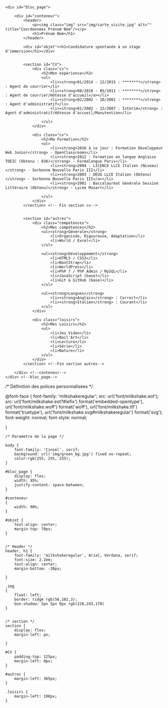 <!DOCTYPE HTML>
<html>

<head>
    <meta charset="utf-8" />
    <link href="https://fonts.googleapis.com/css?family=Cinzel:400,700" rel="stylesheet">
    <link rel="stylesheet" href="../cv_stage_css/style.css"/>
    <title>CV Prénom Nom</title>
</head>

<body>

    <div id="bloc_page">

        <div id="conteneur">
            <header>
                <p><img class="img" src="img/carte_visite.jpg" alt="" title="Coordonnées Prénom Nom"/></p>
                <h1>Prénom Nom</h1>  
            </header>

            <div id="objet"><h1>Candidature spontanée à un stage d'immersion</h1></div>


            <section id="CV">
                <div class="cv">
                    <h2>Mon expérience</h2>
                    <ul>
                        <li><strong>01/2014 - 12/2015 : ********</strong> : Agent de courrier</li>
                        <li><strong>08/2010 - 05/2011 : ********</strong> : Agent de courrier/Hôtesse d'accueil</a></li>
                        <li><strong>02/2002 - 10/2002 : ********</strong> : Agent d'administratif</li>
                        <li><strong>01/2002 - 12/2007 : Interim</strong> : Agent d'administratif/Hôtesse d'accueil/Manutention</li>
                        
                    </ul>
                </div>

                <div class="cv">
                    <h2>Ma Formation</h2>
                    <ul>
                        <li><strong>2016 à ce jour : Formation Développeur Web Junior</strong> - OpenClassrooms</li>
                        <li><strong>2012 : Formation en langue Anglaise TOEIC (Obtenu : 830)</strong> - Formalangue Paris</li>
                        <li><strong>2004 : LICENCE LLCE Italien (Niveau)</strong> - Sorbonne Nouvelle Paris III</li>
                        <li><strong>2003 : DEUG LLCE Italien (Obtenu)</strong> - Sorbonne Nouvelle Paris III</a></li>
                        <li><strong>2001 : Baccalauréat Générale Session Littéraire (Obtenu)</strong> - Lycée Mozart</li>
                        
                    </ul>
                </div>
            </section> <!-- Fin section cv-->


            <section id="autres">
                <div class="competences">
                    <h2>Mes compétences</h2>
                    <ul><strong>Générale</strong>
                        <li>Organisée, Rigoureuse, Adaptation</li>
                        <li>World / Excel</li>
                    </ul>

                    <ul><strong>Développement</strong>
                        <li>HTML5 / CSS3</li>
                        <li>BootStrap</li>
                        <li>WorldPress</li>
                        <li>PhP 7 / PhP Admin / MySQL</li>
                        <li>JavaScript (base)</li>
                        <li>Git & GitHub (base)</li>
                    </ul>

                    <ul><strong>Langues</strong>
                        <li><strong>Anglais</strong> : Correct</li>
                        <li><strong>Italien</strong> : Courant</li>
                    </ul>
                </div>

                <div class="loisirs">
                    <h2>Mes Loisirs</h2>
                    <ul>
                        <li>Jeu Video</li>
                        <li>Nail'Art</li>
                        <li>Lecture</li>
                        <li>Série</li>
                        <li>Nature</li>
                    </ul>
                </div>
            </section> <!--Fin section autres-->

        </div> <!--conteneur-->
    </div> <!--bloc_page-->
</body>
</html>

/* Définition des polices personnalisées */

@font-face {
    font-family: 'milkshakeregular';
    src: url('font/milkshake.eot');
    src: url('font/milkshake.eot?#iefix') format('embedded-opentype'),
         url('font/milkshake.woff') format('woff'),
         url('font/milkshake.ttf') format('truetype'),
         url('font/milkshake.svg#milkshakeregular') format('svg');
    font-weight: normal;
    font-style: normal;

}

````
/* Paramètre de la page */

body {
    font-family: 'Cinzel', serif;
    background: url('img/green_bg.jpg') fixed no-repeat;
    color:rgb(255, 255, 255);
}

#bloc_page {
	display: flex;
    width: 95%;
    justify-content: space-between;	
}

#conteneur
{
	width: 90%;
}

#objet {
    text-align: center;
    margin-top: 70px;
}


/* Header */
header, h1 {
    font-family: 'milkshakeregular', Arial, Verdana, serif;
    font-size: 2.2em;
    text-align: center;
    margin-bottom: -30px;
    
}

.img
{
	float: left;
	border: ridge rgb(56,102,3);
	box-shadow: 5px 5px 0px rgb(228,243,178)
}


/* section */
section {
    display: flex;
    margin-left: px;

}

#CV {
    padding-top: 125px;
    margin-left: 0px;
}

#autres {
    margin-left: 365px;
}

.loisirs {
    margin-left: 190px;
}
````
